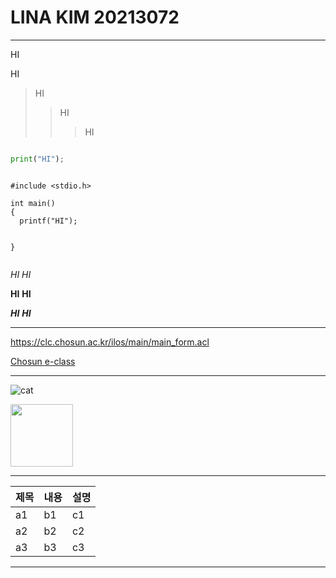 # LINA KIM 20213072


--- 

HI 

HI

>HI
>>HI
>>>HI

```python

print("HI");
```


```

#include <stdio.h>

int main()
{
  printf("HI");
 

}
 
```

*HI*
_HI_

**HI**
__HI__

***HI***
___HI___


---


<https://clc.chosun.ac.kr/ilos/main/main_form.acl>

[Chosun e-class](https://clc.chosun.ac.kr/ilos/main/main_form.ac)

---

![cat](https://user-images.githubusercontent.com/86597790/171844975-329bb35b-a5f5-4c4a-b9d5-d47413808595.jpg)

<img src="https://user-images.githubusercontent.com/86597790/171844975-329bb35b-a5f5-4c4a-b9d5-d47413808595.jpg" width="100" height="100">

---

|제목|내용|설명|
|---|---|---|
|a1|b1|c1|
|a2|b2|c2|
|a3|b3|c3|

---


